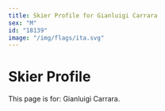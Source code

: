 ```yaml
---
title: Skier Profile for Gianluigi Carrara
sex: "M"
id: "18139"
image: "/img/flags/ita.svg" 
---
```


# Skier Profile

This page is for: Gianluigi Carrara.
    